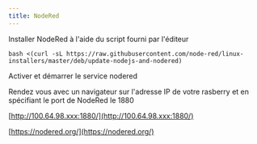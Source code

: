 ```yaml
---
title: NodeRed
---
```


Installer NodeRed à l'aide du script fourni par l'éditeur

```shell-session
bash <(curl -sL https://raw.githubusercontent.com/node-red/linux-installers/master/deb/update-nodejs-and-nodered)
```

Activer et démarrer le service nodered

Rendez vous avec un navigateur sur l'adresse IP de votre rasberry et en spécifiant le port de NodeRed le 1880

[http://100.64.98.xxx:1880/](http://100.64.98.xxx:1880/)

[https://nodered.org/](https://nodered.org/)
